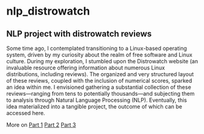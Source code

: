 # nlp_distrowatch
## NLP project with distrowatch reviews


Some time ago, I contemplated transitioning to a Linux-based operating system, driven by my curiosity about the realm of free software and Linux culture. During my exploration, I stumbled upon the Distrowatch website (an invaluable resource offering information about numerous Linux distributions, including reviews). The organized and very structured layout of these reviews, coupled with the inclusion of numerical scores, sparked an idea within me. I envisioned gathering a substantial collection of these reviews—ranging from tens to potentially thousands—and subjecting them to analysis through Natural Language Processing (NLP). Eventually, this idea materialized into a tangible project, the outcome of which can be accessed here.

More on 
[Part 1](https://diego-hernandez-jimenez.github.io/web/posts/nlp_sentiment1/)
[Part 2](https://diego-hernandez-jimenez.github.io/web/posts/nlp_sentiment2/)
[Part 3](https://diego-hernandez-jimenez.github.io/web/posts/nlp_sentiment3/)
